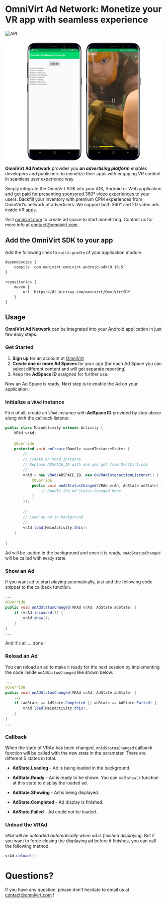 # OmniVirt Ad Network: Monetize your VR app with seamless experience
![API](https://img.shields.io/badge/API-17%2B-blue.svg?style=flat)

![Screenshot](https://github.com/OmniVirt/OmniVirtAdNetwork-Android-Example/blob/master/screenshotad.jpg?raw=true)

**OmniVirt Ad Network** provides you ***an advertising platform*** enables developers and publishers to monetize their apps with engaging VR content in seamless user experience way.

Simply integrate the OmniVirt SDK into your iOS, Android or Web application and get paid for presenting sponsored 360° video experiences to your users. Backfill your inventory with premium CPM experiences from OmniVirt’s network of advertisers. We support both 360° and 2D video ads inside VR apps.

Visit [omnivirt.com](https://omnivirt.com/) to create ad space to start monetizing. Contact us for more info at [contact@omnivirt.com](mailto:contact@omnivirt.com).

## Add the OmniVirt SDK to your app
 
Add the following lines to `build.gradle` of your application module.
```
dependencies {
    compile 'com.omnivirt:omnivirt-android-sdk:0.10.5'
} 
 
repositories {
    maven {
        url 'https://dl.bintray.com/omnivirt/OmniVirtSDK'
    }
}
```

## Usage

**OmniVirt Ad Network** can be integrated into your Android application in just few easy steps.

### Get Started

1. **Sign up** for an account at [OmniVirt](www.omnivirt.com)
2. **Create one or more Ad Spaces** for your app (for each Ad Space you can select different content and will get separate reporting)
3. Keep the **AdSpace ID** assigned for further use.

Now an Ad Space is ready. Next step is to enable the Ad on your application.


### Initialize a `VRAd` instance
 
First of all, create an `VRAd` instance with **AdSpace ID** provided by step above along with the callback listener.
```java
public class MainActivity extends Activity {
    VRAd vrAd;
    
    @Override
    protected void onCreate(Bundle savedInstanceState) {
        //
        // Create an VRAd instance
        // Replace ADSPACE_ID with one you got from OmniVirt.com
        //
        vrAd = new VRAd(ADSPACE_ID, new OnVRAdInteractionListener() {
            @Override
            public void onAdStatusChanged(VRAd vrAd, AdState adState) {
                // Handle the Ad Status Changed here
            }
        });
        
        //
        // Load an ad in background
        //
        vrAd.load(MainActivity.this);
    }

}
```

Ad will be loaded in the background and once it is ready, `onAdStatusChanged` will be called with `Ready` state.

### Show an Ad

If you want ad to start playing automatically, just add the following code snippet to the callback function.

```java
...
@Override
public void onAdStatusChanged(VRAd vrAd, AdState adState) {
    if (vrAd.isLoaded()) {
        vrAd.show();
    }
}
...
```

And it's all ... done !

### Reload an Ad

You can reload an ad to make it ready for the next session by implementing the code inside `onAdStatusChanged` like shown below.

```java
...
@Override
public void onAdStatusChanged(VRAd vrAd, AdState adState) {
    ...
    if (adState == AdState.Completed || adState == AdState.Failed) {
        vrAd.load(MainActivity.this);
    }
}
...
```

### Callback

When the state of VRAd has been changed, `onAdStatusChanged` callback function will be called with the new state in the parameter. There are different 5 states in total.

- **AdState.Loading** - Ad is being loaded in the background.

- **AdState.Ready** - Ad is ready to be shown. You can call `show()` function at this state to display the loaded ad.

- **AdState.Showing** - Ad is being displayed.

- **AdState.Completed** - Ad display is finished.

- **AdState.Failed** - Ad could not be loaded.


### Unload the VRAd

*`VRAd` will be unloaded automatically when ad is finished displaying.* But if you want to force closing the displaying ad before it finishes, you can call the following method.

```java
vrAd.unload();
```

# Questions?

If you have any question, please don't hesitate to email us at [contact@omnivirt.com](mailto:contact@omnivirt.com) !
